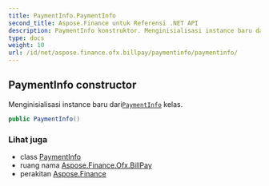 ```yaml
---
title: PaymentInfo.PaymentInfo
second_title: Aspose.Finance untuk Referensi .NET API
description: PaymentInfo konstruktor. Menginisialisasi instance baru dariPaymentInfo kelas.
type: docs
weight: 10
url: /id/net/aspose.finance.ofx.billpay/paymentinfo/paymentinfo/
---
```

## PaymentInfo constructor

Menginisialisasi instance baru dari[`PaymentInfo`](../) kelas.

```csharp
public PaymentInfo()
```

### Lihat juga

* class [PaymentInfo](../)
* ruang nama [Aspose.Finance.Ofx.BillPay](../../paymentinfo/)
* perakitan [Aspose.Finance](../../../)


